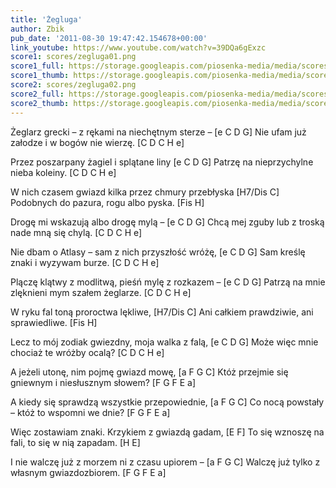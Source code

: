 ```yaml
---
title: 'Żegluga'
author: Zbik
pub_date: '2011-08-30 19:47:42.154678+00:00'
link_youtube: https://www.youtube.com/watch?v=39DQa6gExzc
score1: scores/zegluga01.png
score1_full: https://storage.googleapis.com/piosenka-media/media/scores/zegluga01.png
score1_thumb: https://storage.googleapis.com/piosenka-media/media/scores/zegluga01.png.180x0_q85_upscale.jpg
score2: scores/zegluga02.png
score2_full: https://storage.googleapis.com/piosenka-media/media/scores/zegluga02.png
score2_thumb: https://storage.googleapis.com/piosenka-media/media/scores/zegluga02.png.180x0_q85_upscale.jpg
---
```


Żeglarz grecki – z rękami na niechętnym sterze – [e C D G]
Nie ufam już załodze i w bogów nie wierzę. [C D C H e]

Przez poszarpany żagiel i splątane liny [e C D G]
Patrzę na nieprzychylne nieba koleiny. [C D C H e]

W nich czasem gwiazd kilka przez chmury przebłyska [H7/Dis C]
Podobnych do pazura, rogu albo pyska. [Fis H]

Drogę mi wskazują albo drogę mylą – [e C D G]
Chcą mej zguby lub z troską nade mną się chylą. [C D C H e]

Nie dbam o Atlasy – sam z nich przyszłość wróżę, [e C D G]
Sam kreślę znaki i wyzywam burze. [C D C H e]

Plączę klątwy z modlitwą, pieśń mylę z rozkazem – [e C D G]
Patrzą na mnie zlęknieni mym szałem żeglarze. [C D C H e]

W ryku fal toną proroctwa lękliwe, [H7/Dis C]
Ani całkiem prawdziwie, ani sprawiedliwe. [Fis H]

Lecz to mój zodiak gwiezdny, moja walka z falą, [e C D G]
Może więc mnie chociaż te wróżby ocalą? [C D C H e]

A jeżeli utonę, nim pojmę gwiazd mowę, [a F G C]
Któż przejmie się gniewnym i niesłusznym słowem? [F G F E a]

A kiedy się sprawdzą wszystkie przepowiednie, [a F G C]
Co nocą powstały – któż to wspomni we dnie? [F G F E a]

Więc zostawiam znaki. Krzykiem z gwiazdą gadam, [E F]
To się wznoszę na fali, to się w nią zapadam. [H E]

I nie walczę już z morzem ni z czasu upiorem – [a F G C]
Walczę już tylko z własnym gwiazdozbiorem. [F G F E a]